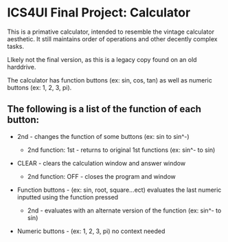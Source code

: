 # ICS4UI Final Project: Calculator
This is a primative calculator, intended to resemble the vintage calculator aesthetic. It still maintains order of operations and other decently complex tasks.

LIkely not the final version, as this is a legacy copy found on an old harddrive.

The calculator has function buttons (ex: sin, cos, tan) as well as numeric buttons (ex: 1, 2, 3, pi). 

The following is a list of the function of each button:
--------------------------------------------------------------------
* 2nd - changes the function of some buttons (ex: sin to sin^-)
	 * 2nd function: 1st - returns to original 1st functions (ex: sin^- to sin)

* CLEAR - clears the calculation window and answer window
	* 2nd function: OFF - closes the program and window

* Function buttons - (ex: sin, root, square...ect) evaluates the last numeric inputted using the function pressed
	* 2nd - evaluates with an alternate version of the function (ex: sin^- to sin)

* Numeric buttons - (ex: 1, 2, 3, pi) no context needed
